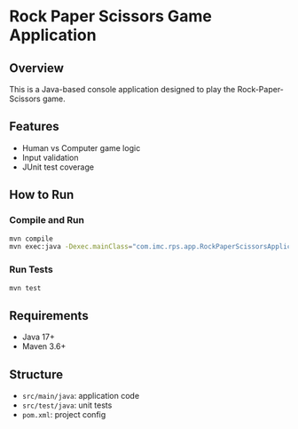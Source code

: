 # Rock Paper Scissors Game Application

## Overview
This is a Java-based console application designed to play the Rock-Paper-Scissors game.

## Features
- Human vs Computer game logic
- Input validation
- JUnit test coverage

## How to Run

### Compile and Run
```bash
mvn compile
mvn exec:java -Dexec.mainClass="com.imc.rps.app.RockPaperScissorsApplication"
```

### Run Tests
```bash
mvn test
```

## Requirements
- Java 17+
- Maven 3.6+

## Structure
- `src/main/java`: application code
- `src/test/java`: unit tests
- `pom.xml`: project config
